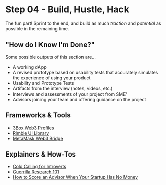 # Step 04 - Build, Hustle, Hack

The fun part! Sprint to the end, and build as much *traction* and *potential* as possible in the remaining time.

## "How do I Know I'm Done?"

Some possible outputs of this section are...

* A working dApp
* A revised prototype based on usability tests that accurately simulates the experience of using your product
* Usability and Prototype Tests
* Artifacts from the interview (notes, videos, etc.)
* Interviews and assessments of your project from SME'
* Advisors joining your team and offering guidance on the project

## Frameworks & Tools
* [3Box Web3 Profiles](https://www.youtube.com/watch?v=bjPdRmhQDUA)
* [Rimble UI Library](https://www.youtube.com/watch?v=5eyt3lV3laY)
* [MetaMask Web3 Bridge](https://www.youtube.com/watch?v=Ho1KJELQTi8)

## Explainers & How-Tos
* [Cold Calling for Introverts](https://www.youtube.com/watch?v=3tcVZtgUWYk)
* [Guerrilla Research 101](https://www.youtube.com/watch?v=JDnX_XE_rEo)
* [How to Score an Advisor When Your Startup Has No Money](https://www.entrepreneur.com/article/229956)
